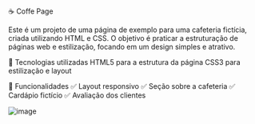 ☕ Coffe Page

Este é um projeto de uma página de exemplo para uma cafeteria fictícia, criada utilizando HTML e CSS.
O objetivo é praticar a estruturação de páginas web e estilização, focando em um design simples e atrativo.


🔹 Tecnologias utilizadas
HTML5 para a estrutura da página
CSS3 para estilização e layout

📌 Funcionalidades
✅ Layout responsivo
✅ Seção sobre a cafeteria
✅ Cardápio fictício
✅ Avaliação dos clientes

![image](https://github.com/user-attachments/assets/eccbea3f-8b1b-4743-b448-ec2e69410d4c)

